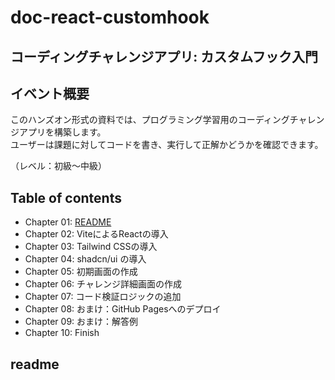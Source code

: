 # doc-react-customhook

## コーディングチャレンジアプリ: カスタムフック入門

## イベント概要

このハンズオン形式の資料では、プログラミング学習用のコーディングチャレンジアプリを構築します。  
ユーザーは課題に対してコードを書き、実行して正解かどうかを確認できます。  

（レベル：初級〜中級）

## Table of contents

- Chapter 01: [README](#readme)  
- Chapter 02: ViteによるReactの導入  
- Chapter 03: Tailwind CSSの導入  
- Chapter 04: shadcn/ui の導入  
- Chapter 05: 初期画面の作成  
- Chapter 06: チャレンジ詳細画面の作成  
- Chapter 07: コード検証ロジックの追加  
- Chapter 08: おまけ：GitHub Pagesへのデプロイ  
- Chapter 09: おまけ：解答例  
- Chapter 10: Finish

## readme
